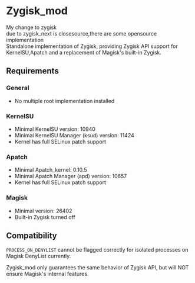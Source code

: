 # Zygisk_mod

My change to zygisk  
due to zygisk_next is closesource,there are some opensource implementation  
Standalone implementation of Zygisk, providing Zygisk API support for KernelSU,Apatch and a replacement of Magisk's built-in Zygisk.


## Requirements

### General

+ No multiple root implementation installed

### KernelSU

+ Minimal KernelSU version: 10940
+ Minimal KernelSU Manager (ksud) version: 11424
+ Kernel has full SELinux patch support

### Apatch
+ Minimal Apatch_kernel: 0.10.5
+ Minimal Apatch Manager (apd) version: 10657
+ Kernel has full SELinux patch support

### Magisk

+ Minimal version: 26402
+ Built-in Zygisk turned off

## Compatibility

`PROCESS_ON_DENYLIST` cannot be flagged correctly for isolated processes on Magisk DenyList currently.

Zygisk_mod only guarantees the same behavior of Zygisk API, but will NOT ensure Magisk's internal features.

